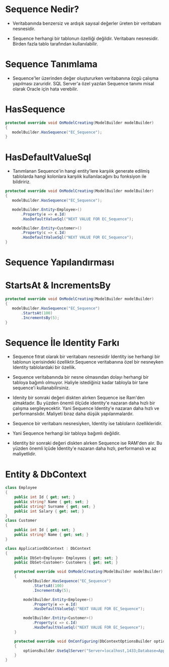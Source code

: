 
# Sequence Nedir?
- Veritabanında benzersiz ve ardışık sayısal değerler üreten bir veritabanı nesnesidir.

- Sequence herhangi bir tablonun özelliği değildir. Veritabanı nesnesidir. Birden fazla tablo tarafından kullanılabilir.

# Sequence Tanımlama
- Sequence'ler üzerinden değer oluştururken veritabanına özgü çalışma yapılması zaruridir. SQL Server'a özel yazılan Sequence tanımı misal olarak Oracle için hata verebilir.
# HasSequence
```C#
protected override void OnModelCreating(ModelBuilder modelBuilder)
{
   modelBuilder.HasSequence("EC_Sequence");
}
```

# HasDefaultValueSql
- Tanımlanan Sequence'in hangi entity'lere karşılık generate edilmiş tablolarda hangi kolonlara karşılık kullanılacağını bu fonksiyon ile bildiririz.

```C#
protected override void OnModelCreating(ModelBuilder modelBuilder)
{
   modelBuilder.HasSequence("EC_Sequence");

   modelBuilder.Entity<Employee>()
       .Property(e => e.Id)
       .HasDefaultValueSql("NEXT VALUE FOR EC_Sequence");

   modelBuilder.Entity<Customer>()
       .Property(c => c.Id)
       .HasDefaultValueSql("NEXT VALUE FOR EC_Sequence");
}
```

# Sequence Yapılandırması

# StartsAt & IncrementsBy
```C#
protected override void OnModelCreating(ModelBuilder modelBuilder)
{
   modelBuilder.HasSequence("EC_Sequence")
       .StartsAt(100)
       .IncrementsBy(5);
}
```

# Sequence İle Identity Farkı
- Sequence fıtrat olarak bir veritabanı nesnesidir Identity ise herhangi bir tablonun içerisindeki özelliktir.Sequence veritabanına özel bir nesneyken Identity tablolardaki bir özellik.

- Sequence veritabanında bir nesne olmasından dolayı herhangi bir tabloya bağımlı olmuyor. Haliyle istediğiniz kadar tabloyla bir tane sequence'i kullanabilirsiniz.

- Idenity bir sonraki değeri diskten alırken Sequence ise Ram'den almaktadır. Bu yüzden önemli ölçüde identity'e nazaran daha hızlı bir çalışma sergileyecektir. Yani Sequence Identity'e nazaran daha hızlı ve performanslıdır. Maliyeti biraz daha düşük yapılanmalardır.

- Sequence bir veritabanı nesnesiyken, Identity ise tabloların özellikleridir.

- Yani Sequence herhangi bir tabloya bağımlı değildir.
- Identity bir sonraki değeri diskten alırken Sequence ise RAM'den alır. Bu yüzden önemli lçüde Identity'e nazaran daha hızlı, performanslı ve az maliyetlidir.

# Entity & DbContext
```C#
class Employee
{
    public int Id { get; set; }
    public string? Name { get; set; }
    public string? Surname { get; set; }
    public int Salary { get; set; }
}
class Customer
{
    public int Id { get; set; }
    public string? Name { get; set; }
}

class ApplicationDbContext : DbContext
{
    public DbSet<Employee> Employees { get; set; }
    public DbSet<Customer> Customers { get; set; }

    protected override void OnModelCreating(ModelBuilder modelBuilder)
    {
        modelBuilder.HasSequence("EC_Sequence")
            .StartsAt(100)
            .IncrementsBy(5);

        modelBuilder.Entity<Employee>()
            .Property(e => e.Id)
            .HasDefaultValueSql("NEXT VALUE FOR EC_Sequence");

        modelBuilder.Entity<Customer>()
            .Property(c => c.Id)
            .HasDefaultValueSql("NEXT VALUE FOR EC_Sequence");
    }

    protected override void OnConfiguring(DbContextOptionsBuilder optionsBuilder)
    {
        optionsBuilder.UseSqlServer("Server=localhost,1433;Database=ApplicationDb;User ID=SA;Password=1q2w3e4r!.;");
    }
}
```